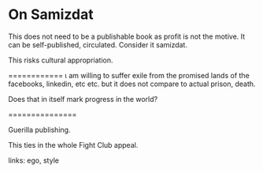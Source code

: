 # On Samizdat

This does not need to be a publishable book as profit is not the motive. It can
be self-published, circulated. Consider it samizdat.

This risks cultural appropriation.


============
&iota; am willing to suffer exile from the promised lands of the facebooks,
linkedin, etc etc. but it does not compare to actual prison, death.

Does that in itself mark progress in the world?

===============

Guerilla publishing.

This ties in the whole Fight Club appeal.

links: ego, style

